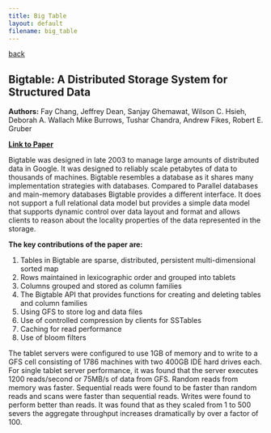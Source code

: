 ```yaml
---
title: Big Table 
layout: default
filename: big_table 
--- 
```

[back](/dsvinod90/tech)

## Bigtable: A Distributed Storage System for Structured Data

**Authors:** Fay Chang, Jeffrey Dean, Sanjay Ghemawat, Wilson C. Hsieh, Deborah A. Wallach Mike Burrows, Tushar Chandra, Andrew Fikes, Robert E. Gruber

**[Link to Paper](https://research.google/pubs/pub27898/)**

Bigtable was designed in late 2003 to manage large amounts of distributed data in Google. It was designed to reliably scale petabytes of data to thousands of machines. Bigtable resembles a database as it shares many implementation strategies with databases. Compared to Parallel databases and main-memory databases Bigtable provides a different interface. It does not support a full relational data model but provides a simple data model that supports dynamic control over data layout and format and allows clients to reason about the locality properties of the data represented in the storage.

**The key contributions of the paper are:**
1. Tables in Bigtable are sparse, distributed, persistent multi-dimensional sorted map
2. Rows maintained in lexicographic order and grouped into tablets
3. Columns grouped and stored as column families
4. The Bigtable API that provides functions for creating and deleting tables and column families
5. Using GFS to store log and data files
6. Use of controlled compression by clients for SSTables
7. Caching for read performance
8. Use of bloom filters

The tablet servers were configured to use 1GB of memory and to write to a GFS cell consisting of 1786 machines with two 400GB IDE hard drives each. For single tablet server performance, it was found that the server executes 1200 reads/second or 75MB/s of data from GFS. Random reads from memory was faster. Sequential reads were found to be faster than random reads and scans were faster than sequential reads. Writes were found to perform better than reads.
It was found that as they scaled from 1 to 500 severs  the aggregate throughput increases dramatically by over a factor of 100.